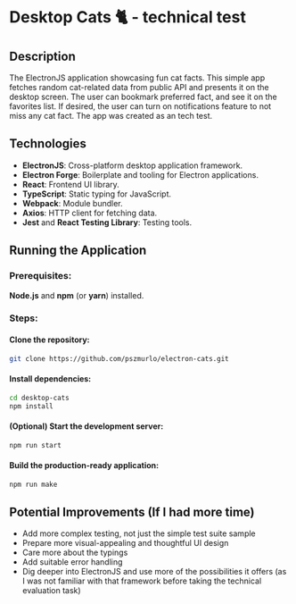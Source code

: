 # Desktop Cats 🐈 - technical test

## Description

The ElectronJS application showcasing fun cat facts. This simple app fetches random cat-related data from public API and presents it on the desktop screen. The user can bookmark preferred fact, and see it on the favorites list. If desired, the user can turn on notifications feature to not miss any cat fact. The app was created as an tech test.

## Technologies

- **ElectronJS**: Cross-platform desktop application framework.
- **Electron Forge**: Boilerplate and tooling for Electron applications.
- **React**: Frontend UI library.
- **TypeScript**: Static typing for JavaScript.
- **Webpack**: Module bundler.
- **Axios**: HTTP client for fetching data.
- **Jest** and **React Testing Library**: Testing tools.

## Running the Application

### Prerequisites:

**Node.js** and **npm** (or **yarn**) installed.

### Steps:

#### Clone the repository:

```Bash
git clone https://github.com/pszmurlo/electron-cats.git
```

#### Install dependencies:

```Bash
cd desktop-cats
npm install
```

#### (Optional) Start the development server:

```Bash
npm run start
```

#### Build the production-ready application:

```Bash
npm run make
```

## Potential Improvements (If I had more time)

- Add more complex testing, not just the simple test suite sample
- Prepare more visual-appealing and thoughtful UI design
- Care more about the typings
- Add suitable error handling
- Dig deeper into ElectronJS and use more of the possibilities it offers (as I was not familiar with that framework before taking the technical evaluation task)
